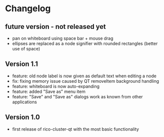 # Changelog

## future version - not released yet

* pan on whiteboard using space bar + mouse drag
* ellipses are replaced as a node signifier with rounded rectangles (better use of space)


## Version 1.1

* feature: old node label is now given as default text when editing a node
* fix: fixing memory issue caused by QT removeItem background handling
* feature: whiteboard is now auto-expanding
* feature: added "Save as" menu item
* feature: "Save" and "Save as" dialogs work as known from other applications


## Version 1.0

* first release of rico-cluster-qt with the most basic functionality
